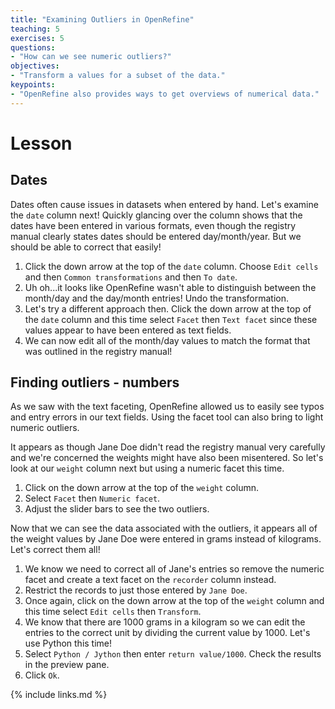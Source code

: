 ```yaml
---
title: "Examining Outliers in OpenRefine"
teaching: 5
exercises: 5
questions:
- "How can we see numeric outliers?"
objectives:
- "Transform a values for a subset of the data."
keypoints:
- "OpenRefine also provides ways to get overviews of numerical data."
---
```


# Lesson

## Dates

Dates often cause issues in datasets when entered by hand. Let's examine the `date` column next! Quickly glancing over the column shows that the dates have been entered in various formats, even though the registry manual clearly states dates should be entered day/month/year. But we should be able to correct that easily!

1. Click the down arrow at the top of the `date` column. Choose `Edit cells` and then `Common transformations` and then `To date`.
2. Uh oh...it looks like OpenRefine wasn't able to distinguish between the month/day and the day/month entries! Undo the transformation.
3. Let's try a different approach then. Click the down arrow at the top of the `date` column and this time select `Facet` then `Text facet` since these values appear to have been entered as text fields. 
4. We can now edit all of the month/day values to match the format that was outlined in the registry manual! 

## Finding outliers - numbers

As we saw with the text faceting, OpenRefine allowed us to easily see typos and entry errors in our text fields. Using the  facet tool can also bring to light numeric outliers. 

It appears as though Jane Doe didn't read the registry manual very carefully and we're concerned the weights might have also been misentered. So let's look at our `weight` column next but using a numeric facet this time. 

1. Click on the down arrow at the top of the `weight` column.
2. Select `Facet` then `Numeric facet`.
3. Adjust the slider bars to see the two outliers.

Now that we can see the data associated with the outliers, it appears all of the weight values by Jane Doe were entered in grams instead of kilograms. Let's correct them all!

1. We know we need to correct all of Jane's entries so remove the numeric facet and create a text facet on the `recorder` column instead.
2. Restrict the records to just those entered by `Jane Doe`.
3. Once again, click on the down arrow at the top of the `weight` column and this time select `Edit cells` then `Transform`.
4. We know that there are 1000 grams in a kilogram so we can edit the entries to the correct unit by dividing the current value by 1000. Let's use Python this time!
5. Select `Python / Jython` then enter `return value/1000`. Check the results in the preview pane. 
6. Click `Ok`.


{% include links.md %}
